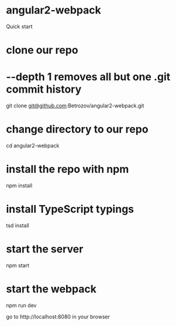 # angular2-webpack

Quick start

# clone our repo
# --depth 1 removes all but one .git commit history
git clone git@github.com:Betrozov/angular2-webpack.git

# change directory to our repo
cd angular2-webpack

# install the repo with npm
npm install

# install TypeScript typings
tsd install

# start the server
npm start

# start the webpack
npm run dev

go to http://localhost:8080 in your browser